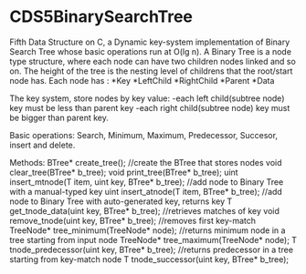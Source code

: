 # CDS5BinarySearchTree
Fifth Data Structure on C, a Dynamic key-system implementation of Binary Search Tree whose basic operations run at O(lg n).
A Binary Tree is a node type structure, where each node can have two children nodes linked and so on. The height of the tree is 
the nesting level of childrens that the root/start node has. 
Each node has :
*Key  *LeftChild  *RightChild   *Parent   *Data

The key system, store nodes by key value: 
-each left child(subtree node) key must be less than parent key 
-each right child(subtree node) key must be bigger than parent key.

Basic operations:
Search, Minimum, Maximum, Predecessor, Succesor, insert and delete.

Methods:
BTree* create_tree();                                                 //create the BTree that stores nodes
void clear_tree(BTree* b_tree);
void print_tree(BTree* b_tree);
uint insert_mtnode(T item, uint key, BTree* b_tree);                 //add node to Binary Tree with a manual-typed key
uint insert_atnode(T item, BTree* b_tree);                           //add node to Binary Tree with auto-generated key, returns key
T get_tnode_data(uint key, BTree* b_tree);                            //retrieves matches of key
void remove_tnode(uint key, BTree* b_tree);                          //removes first key-match
TreeNode* tree_minimum(TreeNode* node);                            //returns minimum node in a tree starting from input node
TreeNode* tree_maximum(TreeNode* node);
T tnode_predecessor(uint key, BTree* b_tree);                       //returns predecessor in a tree starting from key-match node
T tnode_successor(uint key, BTree* b_tree);
